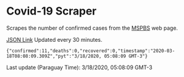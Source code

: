 # Covid-19 Scraper

Scrapes the number of confirmed cases from the [MSPBS](https://www.mspbs.gov.py/covid-19.php) web page.

[JSON Link](https://jmayalag.github.io/covid19-scrape/cases.json)
Updated every 30 minutes.
```
{"confirmed":11,"deaths":0,"recovered":0,"timestamp":"2020-03-18T08:08:09.309Z","pyt":"3/18/2020, 05:08:09 GMT-3"}
```
Last update (Paraguay Time): 3/18/2020, 05:08:09 GMT-3